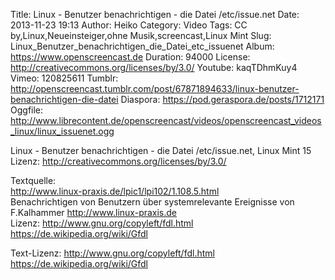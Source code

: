 Title: Linux - Benutzer benachrichtigen - die Datei /etc/issue.net
Date: 2013-11-23 19:13
Author: Heiko
Category: Video
Tags: CC by,Linux,Neueinsteiger,ohne Musik,screencast,Linux Mint
Slug: Linux_Benutzer_benachrichtigen_die_Datei_etc_issuenet
Album: https://www.openscreencast.de
Duration: 94000
License: http://creativecommons.org/licenses/by/3.0/
Youtube: kaqTDhmKuy4
Vimeo: 120825611
Tumblr: http://openscreencast.tumblr.com/post/67871894633/linux-benutzer-benachrichtigen-die-datei
Diaspora: https://pod.geraspora.de/posts/1712171
Oggfile: http://www.librecontent.de/openscreencast/videos/openscreencast_videos_linux/linux_issuenet.ogg

Linux - Benutzer benachrichtigen - die Datei /etc/issue.net, Linux Mint 15  
Lizenz: <http://creativecommons.org/licenses/by/3.0/>  
  
Textquelle:  
<http://www.linux-praxis.de/lpic1/lpi102/1.108.5.html>  
Benachrichtigen von Benutzern über systemrelevante Ereignisse von F.Kalhammer
<http://www.linux-praxis.de>  
Lizenz: <http://www.gnu.org/copyleft/fdl.html>
<https://de.wikipedia.org/wiki/Gfdl>  
  
Text-Lizenz: <http://www.gnu.org/copyleft/fdl.html>
<https://de.wikipedia.org/wiki/Gfdl>


